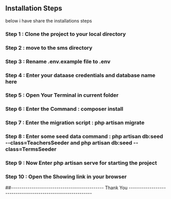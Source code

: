 ## Installation Steps

below i have share the installations steps

### Step 1 : Clone the project to your local directory
### Step 2 : move to the sms directory
### Step 3 : Rename .env.example file to .env
### Step 4 : Enter your dataase credentials and database name here
### Step 5 : Open Your Terminal in current folder
### Step 6 : Enter the Command : composer install
### Step 7 : Enter the migration script : php artisan migrate
### Step 8 : Enter some seed data command : php artisan db:seed --class=TeachersSeeder and php artisan db:seed --class=TermsSeeder
### Step 9 : Now Enter php artisan serve for starting the project
### Step 10 : Open the Showing link in your browser

##---------------------------------------------  Thank You ------------------------------------------------------------
